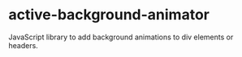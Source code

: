 # active-background-animator
JavaScript library to add background animations to div elements or headers.
